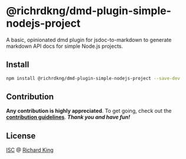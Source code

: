 # @richrdkng/dmd-plugin-simple-nodejs-project

A basic, opinionated dmd plugin for jsdoc-to-markdown to generate markdown API docs for simple Node.js projects.

## Install

```bash
npm install @richrdkng/dmd-plugin-simple-nodejs-project --save-dev
```

## Contribution

**Any contribution is highly appreciated**. To get going, check out the
[**contribution guidelines**][url-contrib-doc]. ***Thank you and have fun!***

## License

[ISC][url-license-doc] @ [Richard King](https://www.richrdkng.com)

  <!--- References ============================================================================ -->

  <!--- Badges -->

  <!--- URLs -->
  [url-license-doc]: https://github.com/richrdkng/dmd-plugin-simple-nodejs-project/blob/master/LICENSE.md
  [url-contrib-doc]: https://github.com/richrdkng/dmd-plugin-simple-nodejs-project/blob/master/.github/CONTRIBUTING.md
